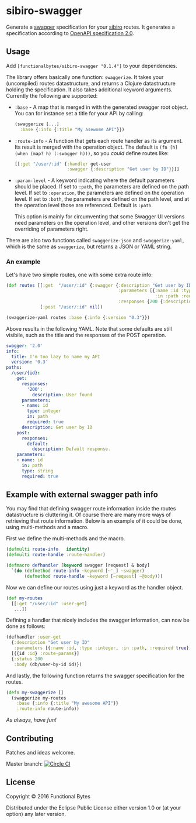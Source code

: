 # sibiro-swagger

Generate a [swagger](http://swagger.io) specification for your [sibiro](https://github.com/aroemers/sibiro) routes.
It generates a specification according to [OpenAPI specification 2.0](https://github.com/OAI/OpenAPI-Specification/blob/master/versions/2.0.md).

## Usage

Add `[functionalbytes/sibiro-swagger "0.1.4"]` to your dependencies.

The library offers basically one function: `swaggerize`.
It takes your (uncompiled) routes datastructure, and returns a Clojure datastructure holding the specification.
It also takes additional keyword arguments.
Currently the following are supported:

- `:base` - A map that is merged in with the generated swagger root object.
  You can for instance set a title for your API by calling:
  ```clj
  (swaggerize [...]
    :base {:info {:title "My asewome API"}})
  ```

- `:route-info` - A function that gets each route handler as its argument.
  Its result is merged with the operation object.
  The default is `(fn [h] (when (map? h) (:swagger h)))`, so you _could_ define routes like:
  ```clj
  [[:get "/user/:id" {:handler get-user
                      :swagger {:description "Get user by ID"}}]]
  ```

- `:param-level` - A keyword indicating where the default parameters should be placed.
  If set to `:path`, the parameters are defined on the path level.
  If set to `:operation`, the parameters are defined on the operation level.
  If set to `:both`, the parameters are defined on the path level, and at the operation level those are referenced.
  Default is `:path`.

  This option is mainly for circumventing that some Swagger UI versions need parameters on the operation level, and other versions don't get the overriding of parameters right.

There are also two functions called `swaggerize-json` and `swaggerize-yaml`, which is the same as `swaggerize`, but returns a JSON or YAML string.

### An example

Let's have two simple routes, one with some extra route info:

```clj
(def routes [[:get  "/user/:id" {:swagger {:description "Get user by ID"
                                           :parameters [{:name :id :type :integer
                                                         :in :path :required true}]
                                           :responses {200 {:description "User found"}}}}]
             [:post "/user/:id" nil])

(swaggerize-yaml routes :base {:info {:version "0.3"}})
```

Above results in the following YAML. Note that some defaults are still visibile, such as the title and the responses of the POST operation.

```yaml
swagger: '2.0'
info:
  title: I'm too lazy to name my API
  version: '0.3'
paths:
  /user/{id}:
    get:
      responses:
        '200':
          description: User found
      parameters:
      - name: id
        type: integer
        in: path
        required: true
      description: Get user by ID
    post:
      responses:
        default:
          description: Default response.
    parameters:
    - name: id
      in: path
      type: string
      required: true
```

## Example with external swagger path info

You may find that defining swagger route information inside the routes datastructure is cluttering it.
Of course there are many more ways of retrieving that route information.
Below is an example of it could be done, using multi-methods and a macro.

First we define the multi-methods and the macro.

```clj
(defmulti route-info   identity)
(defmulti route-handle :route-handler)

(defmacro defhandler [keyword swagger [request] & body]
  `(do (defmethod route-info ~keyword [~'_] ~swagger)
       (defmethod route-handle ~keyword [~request] ~@body)))
```

Now we can define our routes using just a keyword as the handler object.

```clj
(def my-routes
  [[:get "/user/:id" :user-get]
   ...])
```

Defining a handler that nicely includes the swagger information, can now be done as follows:

```clj
(defhandler :user-get
  {:description "Get user by ID"
   :parameters [{:name :id, :type :integer, :in :path, :required true}]}
  [{{id :id} :route-params}]
  {:status 200
   :body (db/user-by-id id)})
```

And lastly, the following function returns the swagger specification for the routes.

```clj
(defn my-swaggerize []
  (swaggerize my-routes
    :base {:info {:title "My awesome API"}}
    :route-info route-info))
```

_As always, have fun!_

## Contributing

Patches and ideas welcome.

Master branch: [![Circle CI](https://circleci.com/gh/aroemers/sibiro-swagger/tree/master.svg?style=svg)](https://circleci.com/gh/aroemers/sibiro-swagger/tree/master)

## License

Copyright © 2016 Functional Bytes

Distributed under the Eclipse Public License either version 1.0 or (at
your option) any later version.
